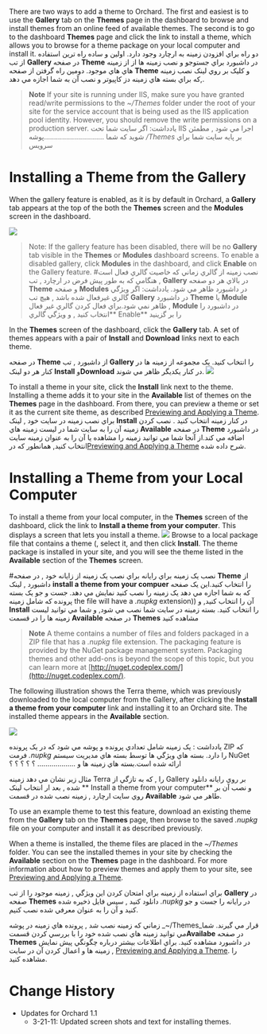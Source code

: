 
There are two ways to add a theme to Orchard. The first and easiest is to use the **Gallery** tab on the **Themes** page in the dashboard to browse and install themes from an online feed of available themes. The second is to go to the dashboard **Themes** page and click the link to install a theme, which allows you to browse for a theme package on your local computer and install it.
دو راه براي افزودن زمينه به ارچارد وجود دارد. اولين و ساده  راه ترين استفاده از تب **Gallery** در صفحه **Theme** در داشبورد براي جستوجو و نصب  زمينه ها از از زمينه هاي هاي موجود. دومين راه گرفتن از صفحه **Theme** و کليک بر روي لينک نصب زمينه ,که براي بسته هاي زمينه دز کاپيوتر و نصب آن به شما اجازه مي دهد.
> **Note** If your site is running under IIS, make sure you have granted read/write permissions to the _~/Themes_ folder under the root of your site for the service account that is being used as the IIS application pool identity. However, you should remove the write permissions on a production server.
يادداشت:
اگر سايت شما تحت IIS  اجرا مي شود  , مطمئن شويد که شما …………………………پوشه _/Themes_  بر پايه  سايت شما براي  سرويس 

# Installing a Theme from the Gallery
When the gallery feature is enabled, as it is by default in Orchard, a **Gallery** tab appears at the top of the both the **Themes** screen and the **Modules** screen in the dashboard. 

![](../Upload/screenshots/Themes_gallery_enabled.png)

> Note:  If the gallery feature has been disabled, there will be no **Gallery** tab visible in the **Themes** or **Modules** dashboard screens. To enable a disabled gallery, click **Modules** in the dashboard, and click **Enable** on the Gallery feature. 
#نصب زمينه از گالري
زماني که خاصيت گالري فعال است , هنگامي که به طور پيش فرض در ارچارد ,  تب  **Gallery** در بالاي هر دو صفحه **Theme**  و صفحه **Modules** در داشبورد ظاهر مي شود.
يادداشت: اگر ويژگي گالري غيرفعال شده باشد , هيچ تب **Gallery**  در داشبورد **Theme** يا **Module** ظاهر نمي شود.براي فعال کردن گالري غير فعال , **Module** در داشبورد را انتخاب کنيد ,  و ويژگي گالري** Enable** را بر گزينيد

In the **Themes** screen of the dashboard, click the **Gallery** tab. A set of themes appears with a pair of **Install** and **Download** links next to each theme. 

در صفحه  **Theme** از داشبورد , تب **Gallery** را انتخاب کنيد. يک مجموعه از زمينه ها در کنار هر دو لينک **Install** و**Download** در کنار يکديگر ظاهر مي شوند.
![](../Upload/screenshots_675/Gallerythemes_installing_675.png)

To install a theme in your site, click the **Install** link next to the theme. Installing a theme adds it to your site in the **Available** list of themes on the **Themes** page in the dashboard. From there, you can preview a theme or set it as the current site theme, as described [Previewing and Applying a Theme](Previewing-and-applying-a-theme).
براي نصب زمينه در سايت خود ,  لينک **Install**  در کنار زمينه انتخاب کنيد .  نصب کردن زمينه آن را به سايت شما در ليست زمينه هاي **Available**   در صفحه **Theme** در داشبورد اضافه مي کند.از آنجا شما مي توانيد زمينه را مشاهده يا آن را به عنوان زمينه سايت انتخاب کنيد,   همانطور که در[Previewing and Applying a Theme](Previewing-and-applying-a-theme)   شرح داده شده.

# Installing a Theme from your Local Computer
To install a theme from your local computer, in the **Themes** screen of the dashboard, click the link to **Install a theme from your computer**. This displays a screen that lets you install a theme.
![](../Upload/screenshots/themes_installnew_upload.png)
Browse to a local package file that contains a theme (, select it, and then click **Install**.  The theme package is installed in your site, and you will see the theme listed in the **Available** section of the **Themes** screen. 

#نصب يک زمينه  براي رايانه 
براي نصب يک زمينه از زايانه خود ,  در صفحه **Theme**  از داشبورد , لينک **install a theme  from your compuer** را انتخاب کنيد.اين يک صفحه که به شما اجازه مي دهد يک زمينه را  نصب کنيد نمايش مي دهد.
جست و جو يک بسته پرونده  که شامل  زمينه the file will have a _.nupkg_ extension))  آن را انتخاب کنيد, و **Install** را انتخاب کنيد. بسته زمينه در سايت شما نصب مي شود, و شما مي توانيد ليست زمينه ها را در قسمت **Available** در صفحه **Themes** مشاهده کنيد



> **Note**  A theme contains a number of files and folders packaged in a ZIP file that has a _.nupkg_ file extension. The packaging feature is provided by the NuGet package management system. Packaging themes and other add-ons is beyond the scope of this topic, but you can learn more at [http://nuget.codeplex.com/](http://nuget.codeplex.com/).

The following illustration shows the Terra theme, which was previously downloaded to the local computer from the Gallery, after clicking the **Install a theme from your computer** link and installing it to an Orchard site. The installed theme appears in the **Available** section.

![](../Upload/screenshots_675/theme_addLocal_install_675.png)

يادداشت :
يک زمينه شامل تعدادي  پرونده و پوشه مي شود که در يک پرونده ZIP   که فرمت _.nupkg_    را دارد. 
بسته هاي ويژگي ها توسط بسته هاي مديريت سيستم NuGet  ارائه شده است.بسته هاي زمينه ها و  ………………. 
؟
؟
؟
؟
؟

مثال زير نشان مي دهد زمينه Terra  را ,  که به تازگي از  Gallery  بر روي رايانه دانلود شده , بعد ار انتخاب لينک ** Install a theme from your computer**  و نصب آن بر روي سايت ارچارد  , زمينه نصب شده در قسمت **Available** طاهر مي شود.



To use an example theme to test this feature, download an existing theme from the **Gallery** tab on the **Themes** page, then browse to the saved _.nupkg_ file on your computer and install it as described previously.

When a theme is installed, the theme files are placed in the _~/Themes_ folder. You can see the installed themes in your site by checking the **Available** section on the **Themes** page in the dashboard. For more information about how to preview themes and apply them to your site, see [Previewing and Applying a Theme](Previewing-and-applying-a-theme).
  
براي استفاده از زمينه     براي امتحان کردن اين ويژگي ,  زمينه موجود را  از تب  **Gallery** در صفحه **Themes**   دانلود کنيد ,  سپس فايل ذخيره شده  _.nupkg_ در رايانه را جست و جو کنيد و آن را به عنوان معرفي شده نصب کنيم.

زماني که زمينه نصب شد ,  پرونده هاي زمينه در پوشه     _~/Themes_قرار مي گيرند. شما مي توانيد زمينه هاي نصب شده خود را با بررسي کردن قسمت**Availabe**    در صفحه **Themes** در داشبورد مشاهده کنيد. براي اطلاعات بيشتر درباره چگونگي پيش نمايش  زمينه ها  و اعمال کردن آن در سايت ,  [Previewing and Applying a Theme](Previewing-and-applying-a-theme). را مشاهده کنيد.
  

# Change History
* Updates for Orchard 1.1
    * 3-21-11:  Updated screen shots and text for installing themes. 
